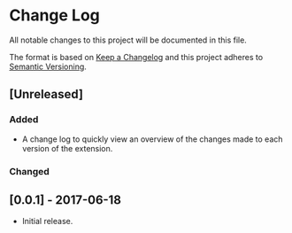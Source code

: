 # Change Log
All notable changes to this project will be documented in this file.

The format is based on [Keep a Changelog](http://keepachangelog.com/)
and this project adheres to [Semantic Versioning](http://semver.org/).

## [Unreleased]
### Added
- A change log to quickly view an overview of the changes made to each version
  of the extension.

### Changed

## [0.0.1] - 2017-06-18
- Initial release.
